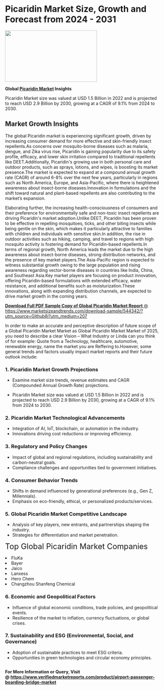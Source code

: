 <H1>Picaridin Market Size, Growth and Forecast from 2024 - 2031</H1><img class="aligncenter size-medium wp-image-584254" src="https://thirdeyenews.in/wp-content/uploads/2024/09/Global-Market-Research-300x168.jpeg" alt="" width="300" height="168" /><p><strong>Global&nbsp;<a href="https://www.marketsizeandtrends.com/download-sample/544342/?utm_source=Github8j?utm_medium=207">Picaridin Market</a> Insights</strong></p><p>Picaridin Market size was valued at USD 1.5 Billion in 2022 and is projected to reach USD 2.9 Billion by 2030, growing at a CAGR of 9.1% from 2024 to 2030.</p><p><h2>Market Growth Insights</h2> <p>The global Picaridin market is experiencing significant growth, driven by increasing consumer demand for more effective and skin-friendly insect repellents.As concerns over mosquito-borne diseases such as malaria, dengue, and Zika virus rise, Picaridin is gaining popularity due to its safety profile, efficacy, and lower skin irritation compared to traditional repellents like DEET.Additionally, Picaridin's growing use in both personal care and outdoor products, such as sprays, lotions, and wipes, is boosting its market presence.The market is expected to expand at a compound annual growth rate (CAGR) of around 6-8% over the next few years, particularly in regions such as North America, Europe, and Asia-Pacific, where there is heightened awareness about insect-borne diseases.Innovation in formulations and the shift toward natural and plant-based repellents are also contributing to the market’s expansion.</p> <p><a href="#"></a></p> <p>Elaborating further, the increasing health-consciousness of consumers and their preference for environmentally safe and non-toxic insect repellents are driving Picaridin's market adoption.Unlike DEET, Picaridin has been proven to be effective in repelling mosquitoes, ticks, and other biting insects while being gentle on the skin, which makes it particularly attractive to families with children and individuals with sensitive skin.In addition, the rise in outdoor activities such as hiking, camping, and travel to regions with high mosquito activity is fostering demand for Picaridin-based repellents.In terms of regional growth, North America leads the market due to the high awareness about insect-borne diseases, strong distribution networks, and the presence of key market players.The Asia-Pacific region is expected to witness substantial growth owing to the large population and rising awareness regarding vector-borne diseases in countries like India, China, and Southeast Asia.Key market players are focusing on product innovation, offering Picaridin-based formulations with extended efficacy, water resistance, and additional benefits such as moisturization.These innovations, along with expanding distribution channels, are expected to drive market growth in the coming years.</p> <p><a href="#"></p><p><span class=""><strong>Download Full PDF Sample Copy of Global Picaridin Market Report</strong> @ <a href="https://www.marketsizeandtrends.com/download-sample/544342/?utm_source=Github8j?utm_medium=207" target="_blank">https://www.marketsizeandtrends.com/download-sample/544342/?utm_source=Github8j?utm_medium=207</a></span></p><p>In order to make an accurate and perceptive description of future scope of a Global&nbsp;Picaridin Market Market as Global&nbsp;Picaridin Market Market of 2025, you need to describe a clear Vision &ndash; What Industry or Linda can you think of for example: Quote from a Technology, healthcare, automotive, renewable energy, name the market you are Reffering to.However, some general trends and factors usually impact market reports and their future outlook include:</p><h3>1.&nbsp;<strong>Picaridin Market Growth Projections</strong></h3><ul><li>Examine market size trends, revenue estimates and CAGR (Compounded Annual Growth Rate) projections.</li><li><p>Picaridin Market size was valued at USD 1.5 Billion in 2022 and is projected to reach USD 2.9 Billion by 2030, growing at a CAGR of 9.1% from 2024 to 2030.</p></li></ul><h3>2.&nbsp;<strong>Picaridin Market Technological Advancements</strong></h3><ul><li>Integration of AI, IoT, blockchain, or automation in the industry.</li><li>Innovations driving cost reductions or improving efficiency.</li></ul><h3>3.&nbsp;<strong>Regulatory and Policy Changes</strong></h3><ul><li>Impact of global and regional regulations, including sustainability and carbon-neutral goals.</li><li>Compliance challenges and opportunities tied to government initiatives.</li></ul><h3>4.&nbsp;<strong>Consumer Behavior Trends</strong></h3><ul><li>Shifts in demand influenced by generational preferences (e.g., Gen Z, Millennials).</li><li>Emphasis on eco-friendly, ethical, or personalized products/services.</li></ul><h3>5.&nbsp;<strong>Global Picaridin Market Competitive Landscape</strong></h3><ul><li>Analysis of key players, new entrants, and partnerships shaping the industry.</li><li>Strategies for differentiation and market penetration.</li></ul><p data-pm-slice="1 1 []"><span style="color: inherit; font-family: inherit; font-size: 25px;">Top Global Picaridin Market Companies</span></p><div class="" data-test-id=""><p><li>FluKa</li><li> Bayer</li><li> Jaico</li><li> Lanxess</li><li> Hero Chem</li><li> Changzhou Shanfeng Chemical</li></p></div><h3>6.&nbsp;<strong>Economic and Geopolitical Factors</strong></h3><ul><li>Influence of global economic conditions, trade policies, and geopolitical events.</li><li>Resilience of the market to inflation, currency fluctuations, or global crises.</li></ul><h3>7.&nbsp;<strong>Sustainability and ESG (Environmental, Social, and Governance)</strong></h3><ul><li>Adoption of sustainable practices to meet ESG criteria.</li><li>Opportunities in green technologies and circular economy principles.</li></ul><h2><strong style="font-size: 14px;">For More Information or Query, Visit @&nbsp;</strong><a style="background-color: #ffffff; font-size: 14px;" href="https://www.marketsizeandtrends.com/report/picaridin-market/" target="_blank">https://www.verifiedmarketreports.com/product/airport-passenger-boarding-bridge-market</a></h2>
